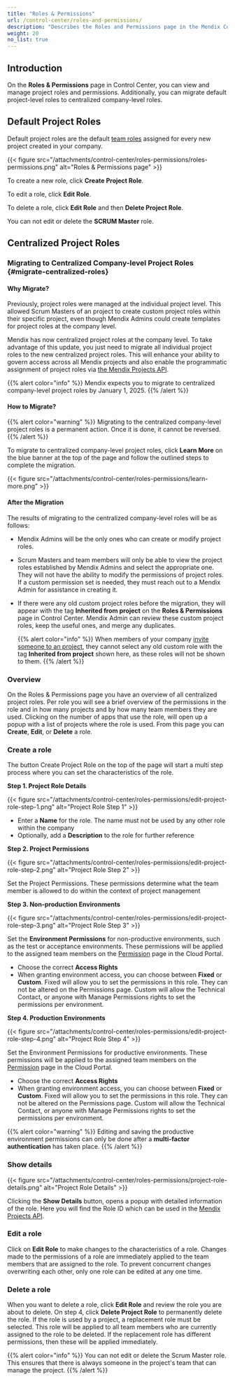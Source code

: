 ```yaml
---
title: "Roles & Permissions"
url: /control-center/roles-and-permissions/
description: "Describes the Roles and Permissions page in the Mendix Control Center."
weight: 20
no_list: true
---
```


## Introduction

On the **Roles & Permissions** page in Control Center, you can view and manage project roles and permissions. Additionally, you can migrate default project-level roles to centralized company-level roles.

## Default Project Roles

Default project roles are the default [team roles](/developerportal/general/app-roles/#team-roles) assigned for every new project created in your company.

{{< figure src="/attachments/control-center/roles-permissions/roles-permissions.png"  alt="Roles & Permissions page" >}}

To create a new role, click **Create Project Role**.

To edit a role, click **Edit Role**.

To delete a role, click **Edit Role** and then **Delete Project Role**.

You can not edit or delete the **SCRUM Master** role.

## Centralized Project Roles

### Migrating to Centralized Company-level Project Roles {#migrate-centralized-roles}

#### Why Migrate?

Previously, project roles were managed at the individual project level. This allowed Scrum Masters of an project to create custom project roles within their specific project, even though Mendix Admins could create templates for project roles at the company level.

Mendix has now centralized project roles at the company level. To take advantage of this update, you just need to migrate all individual project roles to the new centralized project roles. This will enhance your ability to govern access across all Mendix projects and also enable the programmatic assignment of project roles via [the Mendix Projects API](/apidocs-mxsdk/apidocs/projects-api/).

{{% alert color="info" %}}
Mendix expects you to migrate to centralized company-level project roles by January 1, 2025.
{{% /alert %}}

#### How to Migrate?

{{% alert color="warning" %}}
Migrating to the centralized company-level project roles is a permanent action. Once it is done, it cannot be reversed.
{{% /alert %}}

To migrate to centralized company-level project roles, click **Learn More** on the blue banner at the top of the page and follow the outlined steps to complete the migration.

{{< figure src="/attachments/control-center/roles-permissions/learn-more.png"  >}}

#### After the Migration

The results of migrating to the centralized company-level roles will be as follows:

* Mendix Admins will be the only ones who can create or modify project roles.

* Scrum Masters and team members will only be able to view the project roles established by Mendix Admins and select the appropriate one. They will not have the ability to modify the permissions of project roles. If a custom permission set is needed, they must reach out to a Mendix Admin for assistance in creating it.

* If there were any old custom project roles before the migration, they will appear with the tag **Inherited from project** on the **Roles & Permissions** page in Control Center. Mendix Admin can review these custom project roles, keep the useful ones, and merge any duplicates.

  {{% alert color="info" %}}
  When members of your company  [invite someone to an project](/developerportal/general/team/#inviting), they cannot select any old custom role with the tag **Inherited from project** shown here, as these roles will not be shown to them.
  {{% /alert %}} 

### Overview

On the Roles & Permissions page you have an overview of all centralized project roles. Per role you will see a brief overview of the permissions in the role and in how many projects and by how many team members they are used.
Clicking on the number of apps that use the role, will open up a popup with a list of projects where the role is used.
From this page you can **Create**, **Edit**, or **Delete** a role.

### Create a role

The button Create Project Role on the top of the page will start a multi step process where you can set the characteristics of the role.

**Step 1. Project Role Details**

{{< figure src="/attachments/control-center/roles-permissions/edit-project-role-step-1.png" alt="Project Role Step 1" >}}

* Enter a **Name** for the role. The name must not be used by any other role within the company
* Optionally, add a **Description** to the role for further reference

**Step 2. Project Permissions**

{{< figure src="/attachments/control-center/roles-permissions/edit-project-role-step-2.png" alt="Project Role Step 2" >}}

Set the Project Permissions. These permissions determine what the team member is allowed to do within the context of project management

**Step 3. Non-production Environments**

{{< figure src="/attachments/control-center/roles-permissions/edit-project-role-step-3.png" alt="Project Role Step 3" >}}

Set the **Environment Permissions** for non-productive environments, such as the test or acceptance environments. These permissions will be applied to the assigned team members on the [Permission](/developerportal/deploy/environments/#permissions) page in the Cloud Portal.

* Choose the correct **Access Rights**
* When granting environment access, you can choose between **Fixed** or **Custom**. Fixed will allow you to set the permissions in this role. They can not be altered on the Permissions page. Custom will allow the Technical Contact, or anyone with Manage Permissions rights to set the permissions per environment.

**Step 4. Production Environments**

{{< figure src="/attachments/control-center/roles-permissions/edit-project-role-step-4.png" alt="Project Role Step 4" >}}

Set the Environment Permissions for productive environments. These permissions will be applied to the assigned team members on the [Permission](/developerportal/deploy/environments/#permissions) page in the Cloud Portal.

* Choose the correct **Access Rights**
* When granting environment access, you can choose between **Fixed** or **Custom**. Fixed will allow you to set the permissions in this role. They can not be altered on the Permissions page. Custom will allow the Technical Contact, or anyone with Manage Permissions rights to set the permissions per environment.

{{% alert color="warning" %}}
Editing and saving the productive environment permissions can only be done after a **multi-factor authentication** has taken place.
{{% /alert %}}

### Show details

{{< figure src="/attachments/control-center/roles-permissions/project-role-details.png" alt="Project Role Details" >}}

Clicking the **Show Details** button, opens a popup with detailed information of the role.
Here you will find the Role ID which can be used in the [Mendix Projects API](/apidocs-mxsdk/apidocs/projects-api/).

### Edit a role

Click on **Edit Role** to make changes to the characteristics of a role.
Changes made to the permissions of a role are immediately applied to the team members that are assigned to the role.
To prevent concurrent changes overwriting each other, only one role can be edited at any one time.

### Delete a role

When you want to delete a role, click **Edit Role** and review the role you are about to delete.
On step 4, click **Delete Project Role** to permanently delete the role.
If the role is used by a project, a replacement role must be selected. This role will be applied to all team members who are currently assigned to the role to be deleted. If the replacement role has different permissions, then these will be applied immediately.

{{% alert color="info" %}}
You can not edit or delete the Scrum Master role. This ensures that there is always someone in the project's team that can manage the project.
{{% /alert %}}
